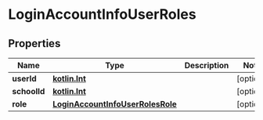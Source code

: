 # LoginAccountInfoUserRoles

## Properties
Name | Type | Description | Notes
------------ | ------------- | ------------- | -------------
**userId** | [**kotlin.Int**](.md) |  |  [optional]
**schoolId** | [**kotlin.Int**](.md) |  |  [optional]
**role** | [**LoginAccountInfoUserRolesRole**](LoginAccountInfoUserRolesRole.md) |  |  [optional]
